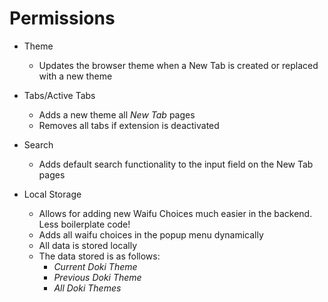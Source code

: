 # Permissions

- Theme
    - Updates the browser theme when a New Tab is created or replaced with a new theme


- Tabs/Active Tabs
    - Adds a new theme all _New Tab_ pages
    - Removes all tabs if extension is deactivated


- Search
    - Adds default search functionality to the input field on the New Tab pages


- Local Storage
    - Allows for adding new Waifu Choices much easier in the backend. Less boilerplate code!
    - Adds all waifu choices in the popup menu dynamically
    - All data is stored locally
    - The data stored is as follows:
        - *Current Doki Theme*
        - *Previous Doki Theme*
        - *All Doki Themes*
